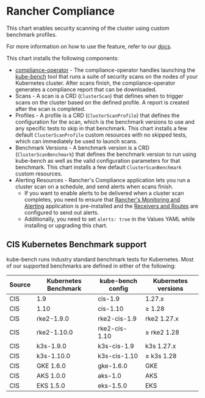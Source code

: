 
# Rancher Compliance

This chart enables security scanning of the cluster using custom benchmark profiles.

For more information on how to use the feature, refer to our [docs](https://ranchermanager.docs.rancher.com/how-to-guides/advanced-user-guides/compliance-scan-guides).

This chart installs the following components:

- [compliance-operator](https://github.com/rancher/compliance-operator) - The compliance-operator handles launching the [kube-bench](https://github.com/aquasecurity/kube-bench) tool that runs a suite of security scans on the nodes of your Kubernetes cluster. After scans finish, the compliance-operator generates a compliance report that can be downloaded.
- Scans - A scan is a CRD (`ClusterScan`) that defines when to trigger scans on the cluster based on the defined profile. A report is created after the scan is completed.
- Profiles - A profile is a CRD (`ClusterScanProfile`) that defines the configuration for the scan, which is the benchmark versions to use and any specific tests to skip in that benchmark. This chart installs a few default `ClusterScanProfile` custom resources with no skipped tests, which can immediately be used to launch scans.
- Benchmark Versions - A benchmark version is a CRD (`ClusterScanBenchmark`) that defines the benchmark version to run using kube-bench as well as the valid configuration parameters for that benchmark. This chart installs a few default `ClusterScanBenchmark` custom resources.
- Alerting Resources - Rancher's Compliance application lets you run a cluster scan on a schedule, and send alerts when scans finish.
    - If you want to enable alerts to be delivered when a cluster scan completes, you need to ensure that [Rancher's Monitoring and Alerting](https://ranchermanager.docs.rancher.com/how-to-guides/advanced-user-guides/monitoring-alerting-guides) application is pre-installed and the [Receivers and Routes](https://ranchermanager.docs.rancher.com/how-to-guides/advanced-user-guides/monitoring-v2-configuration-guides/advanced-configuration/alertmanager) are configured to send out alerts.
    - Additionally, you need to set `alerts: true` in the Values YAML while installing or upgrading this chart.


## CIS Kubernetes Benchmark support

kube-bench runs industry standard benchmark tests for Kubernetes. Most of our supported benchmarks are defined in either of the following:

| Source | Kubernetes Benchmark | kube-bench config   | Kubernetes versions      |
|--------|---------------------|---------------------|-------------------------|
| CIS    | 1.9                 | cis-1.9             | 1.27.x                  |
| CIS    | 1.10                | cis-1.10            | ≥ 1.28                  |
| CIS    | rke2-1.9.0          | rke2-cis-1.9        | rke2 1.27.x             |
| CIS    | rke2-1.10.0         | rke2-cis-1.10       | ≥ rke2 1.28             |
| CIS    | k3s-1.9.0           | k3s-cis-1.9         | k3s 1.27.x              |
| CIS    | k3s-1.10.0          | k3s-cis-1.10        | ≥ k3s 1.28              |
| CIS    | GKE 1.6.0           | gke-1.6.0           | GKE                     |
| CIS    | AKS 1.0.0           | aks-1.0             | AKS                     |
| CIS    | EKS 1.5.0           | eks-1.5.0           | EKS                     |


